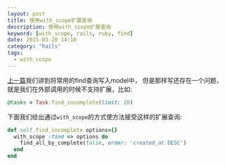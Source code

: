 ```yaml
---
layout: post
title: 使用with_scope扩展查询
description: 使用with_scope扩展查询
keyword: [with_scope, rails, ruby, find]
date: 2015-03-20 14:10
category: "Rails"
tags:
  - with_scope
---
```


[上一篇](Move-Find-into-Model.html)我们讲到将常用的find查询写入model中，
但是那样写还存在一个问题，就是我们在外部调用的时候不支持扩展，比如:

```ruby
@tasks = Task.find_incomplete(limit: 20)
```

下面我们给出通过`with_scope`的方式使方法接受这样的扩展查询:

```ruby
def self.find_incomplete options={}
  with_scope :find => options do
    find_all_by_complete(false, order: 'created_at DESC')
  end
end
```

